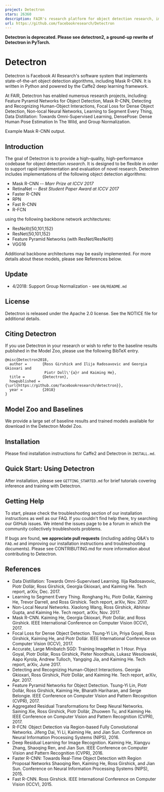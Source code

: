 ```yaml
---
project: Detectron
stars: 26360
description: FAIR's research platform for object detection research, implementing popular algorithms like Mask R-CNN and RetinaNet.
url: https://github.com/facebookresearch/Detectron
---
```


**Detectron is deprecated. Please see detectron2, a ground-up rewrite of Detectron in PyTorch.**

Detectron
=========

Detectron is Facebook AI Research's software system that implements state-of-the-art object detection algorithms, including Mask R-CNN. It is written in Python and powered by the Caffe2 deep learning framework.

At FAIR, Detectron has enabled numerous research projects, including: Feature Pyramid Networks for Object Detection, Mask R-CNN, Detecting and Recognizing Human-Object Interactions, Focal Loss for Dense Object Detection, Non-local Neural Networks, Learning to Segment Every Thing, Data Distillation: Towards Omni-Supervised Learning, DensePose: Dense Human Pose Estimation In The Wild, and Group Normalization.

Example Mask R-CNN output.

Introduction
------------

The goal of Detectron is to provide a high-quality, high-performance codebase for object detection _research_. It is designed to be flexible in order to support rapid implementation and evaluation of novel research. Detectron includes implementations of the following object detection algorithms:

-   Mask R-CNN -- _Marr Prize at ICCV 2017_
-   RetinaNet -- _Best Student Paper Award at ICCV 2017_
-   Faster R-CNN
-   RPN
-   Fast R-CNN
-   R-FCN

using the following backbone network architectures:

-   ResNeXt{50,101,152}
-   ResNet{50,101,152}
-   Feature Pyramid Networks (with ResNet/ResNeXt)
-   VGG16

Additional backbone architectures may be easily implemented. For more details about these models, please see References below.

Update
------

-   4/2018: Support Group Normalization - see `GN/README.md`

License
-------

Detectron is released under the Apache 2.0 license. See the NOTICE file for additional details.

Citing Detectron
----------------

If you use Detectron in your research or wish to refer to the baseline results published in the Model Zoo, please use the following BibTeX entry.

```
@misc{Detectron2018,
  author =       {Ross Girshick and Ilija Radosavovic and Georgia Gkioxari and
                  Piotr Doll\'{a}r and Kaiming He},
  title =        {Detectron},
  howpublished = {\url{https://github.com/facebookresearch/detectron}},
  year =         {2018}
}
```

Model Zoo and Baselines
-----------------------

We provide a large set of baseline results and trained models available for download in the Detectron Model Zoo.

Installation
------------

Please find installation instructions for Caffe2 and Detectron in `INSTALL.md`.

Quick Start: Using Detectron
----------------------------

After installation, please see `GETTING_STARTED.md` for brief tutorials covering inference and training with Detectron.

Getting Help
------------

To start, please check the troubleshooting section of our installation instructions as well as our FAQ. If you couldn't find help there, try searching our GitHub issues. We intend the issues page to be a forum in which the community collectively troubleshoots problems.

If bugs are found, **we appreciate pull requests** (including adding Q&A's to `FAQ.md` and improving our installation instructions and troubleshooting documents). Please see CONTRIBUTING.md for more information about contributing to Detectron.

References
----------

-   Data Distillation: Towards Omni-Supervised Learning. Ilija Radosavovic, Piotr Dollár, Ross Girshick, Georgia Gkioxari, and Kaiming He. Tech report, arXiv, Dec. 2017.
-   Learning to Segment Every Thing. Ronghang Hu, Piotr Dollár, Kaiming He, Trevor Darrell, and Ross Girshick. Tech report, arXiv, Nov. 2017.
-   Non-Local Neural Networks. Xiaolong Wang, Ross Girshick, Abhinav Gupta, and Kaiming He. Tech report, arXiv, Nov. 2017.
-   Mask R-CNN. Kaiming He, Georgia Gkioxari, Piotr Dollár, and Ross Girshick. IEEE International Conference on Computer Vision (ICCV), 2017.
-   Focal Loss for Dense Object Detection. Tsung-Yi Lin, Priya Goyal, Ross Girshick, Kaiming He, and Piotr Dollár. IEEE International Conference on Computer Vision (ICCV), 2017.
-   Accurate, Large Minibatch SGD: Training ImageNet in 1 Hour. Priya Goyal, Piotr Dollár, Ross Girshick, Pieter Noordhuis, Lukasz Wesolowski, Aapo Kyrola, Andrew Tulloch, Yangqing Jia, and Kaiming He. Tech report, arXiv, June 2017.
-   Detecting and Recognizing Human-Object Interactions. Georgia Gkioxari, Ross Girshick, Piotr Dollár, and Kaiming He. Tech report, arXiv, Apr. 2017.
-   Feature Pyramid Networks for Object Detection. Tsung-Yi Lin, Piotr Dollár, Ross Girshick, Kaiming He, Bharath Hariharan, and Serge Belongie. IEEE Conference on Computer Vision and Pattern Recognition (CVPR), 2017.
-   Aggregated Residual Transformations for Deep Neural Networks. Saining Xie, Ross Girshick, Piotr Dollár, Zhuowen Tu, and Kaiming He. IEEE Conference on Computer Vision and Pattern Recognition (CVPR), 2017.
-   R-FCN: Object Detection via Region-based Fully Convolutional Networks. Jifeng Dai, Yi Li, Kaiming He, and Jian Sun. Conference on Neural Information Processing Systems (NIPS), 2016.
-   Deep Residual Learning for Image Recognition. Kaiming He, Xiangyu Zhang, Shaoqing Ren, and Jian Sun. IEEE Conference on Computer Vision and Pattern Recognition (CVPR), 2016.
-   Faster R-CNN: Towards Real-Time Object Detection with Region Proposal Networks Shaoqing Ren, Kaiming He, Ross Girshick, and Jian Sun. Conference on Neural Information Processing Systems (NIPS), 2015.
-   Fast R-CNN. Ross Girshick. IEEE International Conference on Computer Vision (ICCV), 2015.
